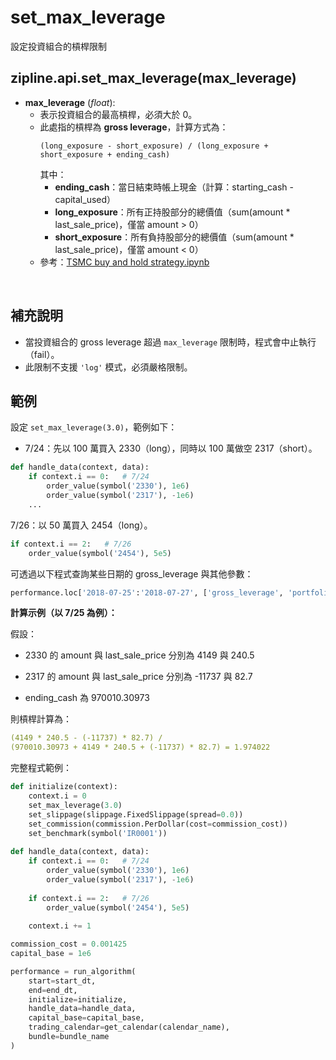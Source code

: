 # set_max_leverage

設定投資組合的槓桿限制

## zipline.api.set_max_leverage(max_leverage)

- **max_leverage** (*float*):
  - 表示投資組合的最高槓桿，必須大於 0。
  - 此處指的槓桿為 **gross leverage**，計算方式為：
    ```
    (long_exposure - short_exposure) / (long_exposure + short_exposure + ending_cash)
    ```
    其中：
    - **ending_cash**：當日結束時帳上現金（計算：starting_cash - capital_used）
    - **long_exposure**：所有正持股部分的總價值（sum(amount * last_sale_price)，僅當 amount > 0）
    - **short_exposure**：所有負持股部分的總價值（sum(amount * last_sale_price)，僅當 amount < 0）
  - 參考：[TSMC buy and hold strategy.ipynb](https://github.com/tejtw/TQuant-Lab/blob/main/lecture/TSMC%20buy%20hold%20strategy.ipynb)

<br>

## 補充說明

- 當投資組合的 gross leverage 超過 `max_leverage` 限制時，程式會中止執行（fail）。
- 此限制不支援 `'log'` 模式，必須嚴格限制。

## 範例

設定 `set_max_leverage(3.0)`，範例如下：
- 7/24：先以 100 萬買入 2330（long），同時以 100 萬做空 2317（short）。

```python
def handle_data(context, data):
    if context.i == 0:   # 7/24
        order_value(symbol('2330'), 1e6)
        order_value(symbol('2317'), -1e6)
    ...
```

7/26：以 50 萬買入 2454（long）。

```python
if context.i == 2:   # 7/26
    order_value(symbol('2454'), 5e5)
```

可透過以下程式查詢某些日期的 gross_leverage 與其他參數：

```python
performance.loc['2018-07-25':'2018-07-27', ['gross_leverage', 'portfolio_value', 'ending_cash']]
```

**計算示例（以 7/25 為例）：**

假設：

- 2330 的 amount 與 last_sale_price 分別為 4149 與 240.5

- 2317 的 amount 與 last_sale_price 分別為 -11737 與 82.7

- ending_cash 為 970010.30973

則槓桿計算為：

```yaml
(4149 * 240.5 - (-11737) * 82.7) /
(970010.30973 + 4149 * 240.5 + (-11737) * 82.7) = 1.974022
```
完整程式範例：
```python
def initialize(context):
    context.i = 0
    set_max_leverage(3.0)
    set_slippage(slippage.FixedSlippage(spread=0.0))
    set_commission(commission.PerDollar(cost=commission_cost))
    set_benchmark(symbol('IR0001'))
    
def handle_data(context, data):
    if context.i == 0:   # 7/24
        order_value(symbol('2330'), 1e6)
        order_value(symbol('2317'), -1e6)
            
    if context.i == 2:   # 7/26
        order_value(symbol('2454'), 5e5)
    
    context.i += 1

commission_cost = 0.001425
capital_base = 1e6

performance = run_algorithm(
    start=start_dt,
    end=end_dt,
    initialize=initialize,
    handle_data=handle_data,
    capital_base=capital_base,
    trading_calendar=get_calendar(calendar_name),
    bundle=bundle_name
)
```
